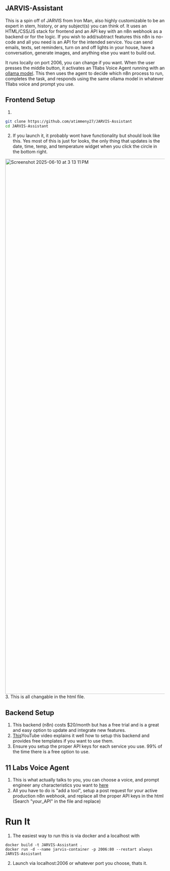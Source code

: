 ## JARVIS-Assistant

This is a spin off of JARVIS from Iron Man, also highly customizable to be an expert in stem, history, or any subject(s) you can think of. It uses an HTML/CSS/JS stack for frontend and an API key with an n8n webhook as a backend or for the logic. If you wish to add/subtract features this n8n is no-code and all you need is an API for the intended service. You can send emails, texts, set reminders, turn on and off lights in your house, have a conversation, generate images, and anything else you want to build out.

It runs locally on port 2006, you can change if you want. When the user presses the middle button, it activates an 11labs Voice Agent running with an [ollama model](https://github.com/ollama/ollama). This then uses the agent to decide which n8n process to run, completes the task, and responds using the same ollama model in whatever 11labs voice and prompt you use.

## Frontend Setup
1.
```bash
git clone https://github.com/atimmeny27/JARVIS-Assistant
cd JARVIS-Assistant
```
2. If you launch it, it probably wont have functionality but should look like this. Yes most of this is just for looks, the only thing that updates is the date, time, temp, and temperature widget when you click the circle in the bottom right.
<img width="1694" alt="Screenshot 2025-06-10 at 3 13 11 PM" src="https://github.com/user-attachments/assets/e5f8488f-b089-41d0-b1f2-d91e019e0bb9" />
3. This is all changable in the html file.

## Backend Setup
1. This backend (n8n) costs $20/month but has a free trial and is a great and easy option to update and integrate new features.
2. [This](https://www.youtube.com/watch?v=KUvSzvFeZls)YouTube video explains it well how to setup this backend and provides free templates if you want to use them.
3. Ensure you setup the proper API keys for each service you use. 99% of the time there is a free option to use.

## 11 Labs Voice Agent
1. This is what actually talks to you, you can choose a voice, and prompt engineer any characteristics you want to [here](https://elevenlabs.io/)
2. All you have to do is "add a tool", setup a post request for your active production n8n webhook, and replace all the proper API keys in the html (Search "your_API" in the file and replace)

# Run It
1. The easiest way to run this is via docker and a localhost with
```
docker build -t JARVIS-Assistant .
docker run -d --name jarvis-container -p 2006:80 --restart always JARVIS-Assistant
```
2. Launch via localhost:2006 or whatever port you choose, thats it.

